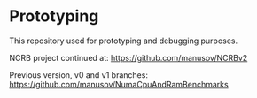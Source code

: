 # Prototyping
This repository used for prototyping and debugging purposes.

NCRB project continued at:
https://github.com/manusov/NCRBv2

Previous version, v0 and v1 branches:
https://github.com/manusov/NumaCpuAndRamBenchmarks














